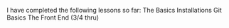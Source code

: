 I have completed the following lessons so far:
The Basics
Installations
Git Basics
The Front End (3/4 thru)
